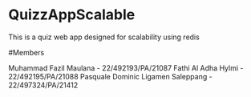 # QuizzAppScalable

This is a quiz web app designed for scalability using redis



#Members

Muhammad Fazil Maulana - 22/492193/PA/21087
Fathi Al Adha Hylmi - 22/492195/PA/21088
Pasquale Dominic Ligamen Saleppang - 22/497324/PA/21412
